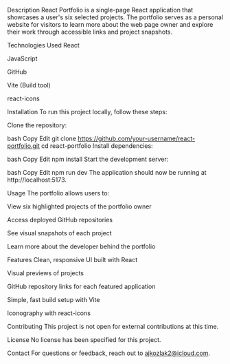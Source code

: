 Description
React Portfolio is a single-page React application that showcases a user's six selected projects. The portfolio serves as a personal website for visitors to learn more about the web page owner and explore their work through accessible links and project snapshots.

Technologies Used
React

JavaScript

GitHub

Vite (Build tool)

react-icons

Installation
To run this project locally, follow these steps:

Clone the repository:

bash
Copy
Edit
git clone https://github.com/your-username/react-portfolio.git
cd react-portfolio
Install dependencies:

bash
Copy
Edit
npm install
Start the development server:

bash
Copy
Edit
npm run dev
The application should now be running at http://localhost:5173.

Usage
The portfolio allows users to:

View six highlighted projects of the portfolio owner

Access deployed GitHub repositories

See visual snapshots of each project

Learn more about the developer behind the portfolio

Features
Clean, responsive UI built with React

Visual previews of projects

GitHub repository links for each featured application

Simple, fast build setup with Vite

Iconography with react-icons

Contributing
This project is not open for external contributions at this time.

License
No license has been specified for this project.

Contact
For questions or feedback, reach out to ajkozlak2@icloud.com.
